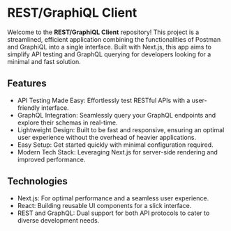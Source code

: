# REST/GraphiQL Client

Welcome to the **REST/GraphiQL Client** repository! This project is a streamlined, efficient application combining the functionalities of Postman and GraphiQL into a single interface. Built with Next.js, this app aims to simplify API testing and GraphQL querying for developers looking for a minimal and fast solution.

## Features

- API Testing Made Easy: Effortlessly test RESTful APIs with a user-friendly interface.
- GraphQL Integration: Seamlessly query your GraphQL endpoints and explore their schemas in real-time.
- Lightweight Design: Built to be fast and responsive, ensuring an optimal user experience without the overhead of heavier applications.
- Easy Setup: Get started quickly with minimal configuration required.
- Modern Tech Stack: Leveraging Next.js for server-side rendering and improved performance.

## Technologies

- Next.js: For optimal performance and a seamless user experience.
- React: Building reusable UI components for a slick interface.
- REST and GraphQL: Dual support for both API protocols to cater to diverse development needs.